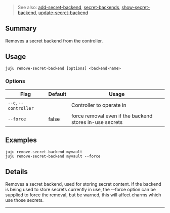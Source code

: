 > See also: [add-secret-backend](/t/10062), [secret-backends](/t/10149), [show-secret-backend](/t/10059), [update-secret-backend](/t/10176)

## Summary
Removes a secret backend from the controller.

## Usage
```juju remove-secret-backend [options] <backend-name>```

### Options
| Flag | Default | Usage |
| --- | --- | --- |
| `--c`, `--controller` |  | Controller to operate in |
| `--force` | false | force removal even if the backend stores in-use secrets |

## Examples

    juju remove-secret-backend myvault
    juju remove-secret-backend myvault --force


## Details

Removes a secret backend, used for storing secret content.
If the backend is being used to store secrets currently in use,
the --force option can be supplied to force the removal, but be
warned, this will affect charms which use those secrets.


---

